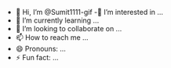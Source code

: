 - 👋 Hi, I’m @Sumit1111-gif
-👀 I’m interested in ...
- 🌱 I’m currently learning ...
- 💞️ I’m looking to collaborate on ...
- 📫 How to reach me ...
- 😄 Pronouns: ...
- ⚡ Fun fact: ...

<!---
Sumit1111-gif/Sumit1111-gif is a ✨ special ✨ repository because its `README.md` (this file) appears on your GitHub profile.
You can click the Preview link to take a look at your changes.
--->
